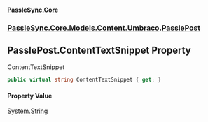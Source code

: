 #### [PassleSync.Core](index.md 'index')
### [PassleSync.Core.Models.Content.Umbraco](PassleSync.Core.Models.Content.Umbraco.md 'PassleSync.Core.Models.Content.Umbraco').[PasslePost](PassleSync.Core.Models.Content.Umbraco.PasslePost.md 'PassleSync.Core.Models.Content.Umbraco.PasslePost')

## PasslePost.ContentTextSnippet Property

ContentTextSnippet

```csharp
public virtual string ContentTextSnippet { get; }
```

#### Property Value
[System.String](https://docs.microsoft.com/en-us/dotnet/api/System.String 'System.String')